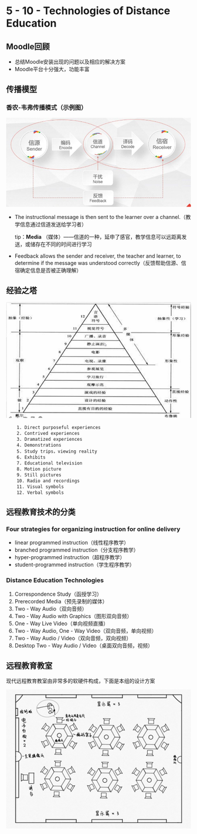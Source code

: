 # 5 - 10 - Technologies of Distance Education

## Moodle回顾

- 总结Moodle安装出现的问题以及相应的解决方案
- Moodle平台十分强大，功能丰富

## 传播模型

### 香农-韦弗传播模式（示例图）

![传播模型1](../images/传播模型1.JPG)

- The instructional message is then sent to the learner over a channel.（教学信息通过信道发送给学习者）

  tip：**Media** （媒体）——信道的一种，延申了感官，教学信息可以远距离发送，或储存在不同的时间进行学习

- Feedback allows the sender and receiver, the teacher and learner, to determine if the message was understood correctly（反馈帮助信源、信宿确定信息是否被正确理解）

##  经验之塔

![经验之塔](../images/经验之塔.jpg)

  		1. Direct purposeful experiences
  		2. Contrived experiences
  		3. Dramatized experiences
  		4. Demonstrations
  		5. Study trips，viewing reality
  		6. Exhibits
  		7. Educational television
  		8. Motion picture
  		9. Still pictures
  		10. Radio and recordings
  		11. Visual symbols
  		12. Verbal symbols

## 远程教育技术的分类

### Four strategies for organizing instruction for online delivery

- linear programmed instruction（线性程序教学）
- branched programmed instruction（分支程序教学）
- hyper-programmed instruction（超程序教学）
- student-programmed instruction（学生程序教学）

### Distance Education Technologies

1. Correspondence Study（函授学习）
2. Prerecorded Media（预先录制的媒体）
3. Two - Way Audio（双向音频）
4. Two - Way Audio with Graphics（图形双向音频）
5. One - Way Live Video（单向视频直播）
6. Two - Way Audio, One - Way Video（双向音频，单向视频）
7. Two - Way Audio / Video（双向音频，双向视频）
8. Desktop Two - Way Audio / Video（桌面双向音频，视频）

## 远程教育教室

现代远程教育教室由非常多的软硬件构成，下面是本组的设计方案

![远程教育教室](../images/DE-Classroom.jpg)